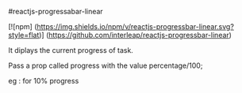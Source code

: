 #reactjs-progressabar-linear

[![npm]
(https://img.shields.io/npm/v/reactjs-progressbar-linear.svg?style=flat)]
(https://github.com/interleap/reactjs-progressbar-linear)


It diplays the current progress of task.

Pass a prop called progress with the value percentage/100;

eg : <LinearProgress progress={0.10}/> for 10% progress
